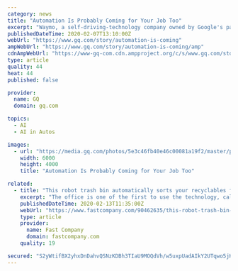 ```yaml
---
category: news
title: "Automation Is Probably Coming for Your Job Too"
excerpt: "Waymo, a self-driving-technology company owned by Google's parent corporation ... since up to 70 percent of the work they do could be done by machines. But as artificial intelligence becomes more common and effective, automation will start to supplant receptionists, couriers, market research analysts, proofreaders, cashiers, office clerks ..."
publishedDateTime: 2020-02-07T13:10:00Z
webUrl: "https://www.gq.com/story/automation-is-coming"
ampWebUrl: "https://www.gq.com/story/automation-is-coming/amp"
cdnAmpWebUrl: "https://www-gq-com.cdn.ampproject.org/c/s/www.gq.com/story/automation-is-coming/amp"
type: article
quality: 44
heat: 44
published: false

provider:
  name: GQ
  domain: gq.com

topics:
  - AI
  - AI in Autos

images:
  - url: "https://media.gq.com/photos/5e3c46fb40e46c00081a19f2/master/pass/GettyImages-1082066722.jpg"
    width: 6000
    height: 4000
    title: "Automation Is Probably Coming for Your Job Too"

related:
  - title: "This robot trash bin automatically sorts your recyclables for you"
    excerpt: "The office is one of the first to use the technology, called TrashBot, from a startup called CleanRobotics ... [Photo: Clean Robotics] He thought that technology could help. “We started looking at the diminishing costs of sensors and robotic components and the increasing accessibility of algorithms and AI systems and we thought, maybe we ..."
    publishedDateTime: 2020-02-13T11:35:00Z
    webUrl: "https://www.fastcompany.com/90462635/this-robot-trash-bin-automatically-sorts-your-recyclables-for-you?partner=feedburner"
    type: article
    provider:
      name: Fast Company
      domain: fastcompany.com
    quality: 19

secured: "S2yWtifBX2yhxDnDahvQSNzKDBh3TIaU9MOQdVh/w5uxpUadAIkY2UTqwo5jHz3pYCrirEOeXNeiCYQo5z/a8gwp4PtT7GnXLCH9Xck6Hu81aO1ksQlTcnTB5YTv51YG5oHzAOW5T3eeZVNbgn4jiW9Fsh0gA690XjP6CNi7ACok15ckLBnorsQ8ixShpcmRDqBN5FbydvSWErpeftR5wua5AUI9Z5+WupLKNrocRMBmAcbW4h5bUFxNpuS3K/sVZMdObTGbs3J41e8goPRvGfIMG9louIq/mUdqiYfE911F3UWkBa1qD0wNwDaApos7;4a2D1FWp3VUG25mg5OsE6Q=="
---
```


